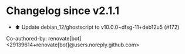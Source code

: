 # Changelog since v2.1.1
- ⬆️ Update debian_12/ghostscript to v10.0.0~dfsg-11+deb12u5 (#172)

Co-authored-by: renovate[bot] <29139614+renovate[bot]@users.noreply.github.com> 
